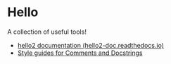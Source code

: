 # Hello
A collection of useful tools!

- [hello2 documentation (hello2-doc.readthedocs.io)](https://hello2-doc.readthedocs.io/en/latest/)
- [Style guides for Comments and Docstrings](https://google.github.io/styleguide/pyguide.html#38-comments-and-docstrings)
